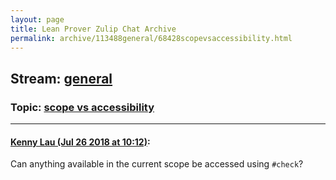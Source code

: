 ```yaml
---
layout: page
title: Lean Prover Zulip Chat Archive 
permalink: archive/113488general/68428scopevsaccessibility.html
---
```


## Stream: [general](index.html)
### Topic: [scope vs accessibility](68428scopevsaccessibility.html)

---

#### [Kenny Lau (Jul 26 2018 at 10:12)](https://leanprover.zulipchat.com/#narrow/stream/113488-general/topic/scope%20vs%20accessibility/near/130328646):
Can anything available in the current scope be accessed using `#check`?

